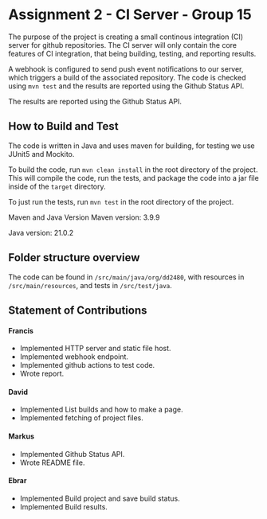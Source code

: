 # Assignment 2 - CI Server - Group 15
The purpose of the project is creating a small continous integration (CI) server 
for github repositories. The CI server will only contain the core features of CI integration, that being building, testing, and reporting results.

A webhook is configured to send push event notifications to our server, which triggers a build of the associated repository. The code is checked using `mvn test` and the results are reported using the Github Status API.

The results are reported using the Github Status API.

## How to Build and Test

The code is written in Java and uses maven for building, for testing we use JUnit5 and Mockito.

To build the code, run `mvn clean install` in the root directory of the project. This will compile the code, run the tests, and package the code into a jar file inside of the `target` directory.

To just run the tests, run `mvn test` in the root directory of the project.

Maven and Java Version
Maven version: 3.9.9

Java version: 21.0.2

## Folder structure overview

The code can be found in `/src/main/java/org/dd2480`, with resources in `/src/main/resources`, and tests in `/src/test/java`.

## Statement of Contributions

#### Francis
- Implemented HTTP server and static file host.
- Implemented webhook endpoint.
- Implemented github actions to test code.
- Wrote report.
 
#### David
- Implemented List builds and how to make a page.
- Implemented fetching of project files.
 
#### Markus
- Implemented Github Status API.
- Wrote README file.

#### Ebrar
- Implemented Build project and save build status.
- Implemented Build results.